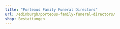 ```yaml
---
title: "Porteous Family Funeral Directors"
url: /edinburgh/porteous-family-funeral-directors/
shop: Bestattungen
---
```

